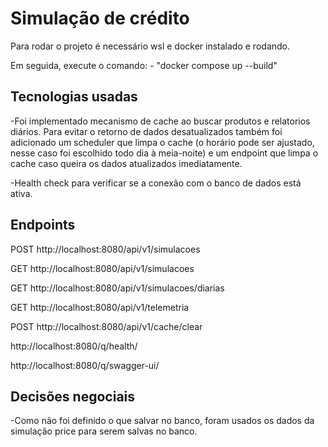 # Simulação de crédito

Para rodar o projeto é necessário wsl e docker instalado e rodando.

Em seguida, execute o comando:
    - "docker compose up --build"


## Tecnologias usadas

-Foi implementado mecanismo de cache ao buscar produtos e relatorios diários. 
Para evitar o retorno de dados desatualizados também foi adicionado um scheduler que limpa o cache
(o horário pode ser ajustado, nesse caso foi escolhido todo dia à meia-noite) e um endpoint
que limpa o cache caso queira os dados atualizados imediatamente.

-Health check para verificar se a conexão com o banco de dados está ativa.


## Endpoints
POST http://localhost:8080/api/v1/simulacoes

GET http://localhost:8080/api/v1/simulacoes

GET http://localhost:8080/api/v1/simulacoes/diarias

GET http://localhost:8080/api/v1/telemetria

POST http://localhost:8080/api/v1/cache/clear

http://localhost:8080/q/health/

http://localhost:8080/q/swagger-ui/


## Decisões negociais

-Como não foi definido o que salvar no banco, foram usados os dados da simulação price para serem salvas no banco.